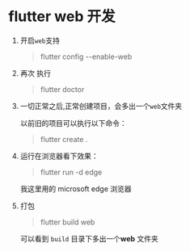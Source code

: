 # flutter web 开发
1. 开启`web`支持

    > flutter config --enable-web

2. 再次 执行
    > flutter doctor

3. 一切正常之后,正常创建项目，会多出一个`web`文件夹  

    以前旧的项目可以执行以下命令：
    > flutter create .

4. 运行在浏览器看下效果：
    >flutter run -d edge

    我这里用的 microsoft edge 浏览器
5. 打包
    > flutter build web
    
    可以看到 `build` 目录下多出一个**web** 文件夹 